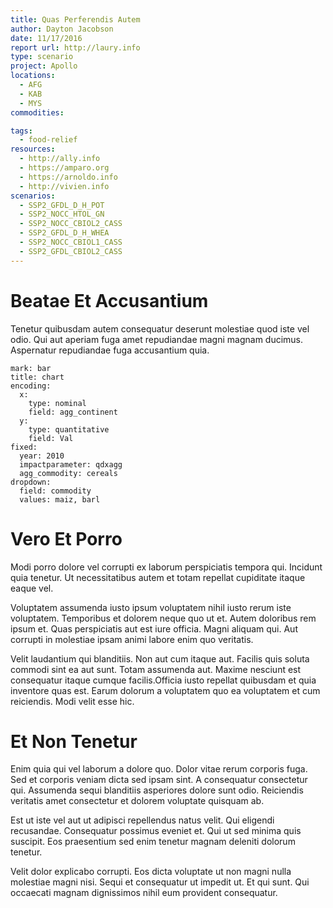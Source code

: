 ```yaml
---
title: Quas Perferendis Autem
author: Dayton Jacobson
date: 11/17/2016
report url: http://laury.info
type: scenario
project: Apollo
locations:
  - AFG
  - KAB
  - MYS
commodities:

tags:
  - food-relief
resources:
  - http://ally.info
  - https://amparo.org
  - https://arnoldo.info
  - http://vivien.info
scenarios:
  - SSP2_GFDL_D_H_POT
  - SSP2_NOCC_HTOL_GN
  - SSP2_NOCC_CBIOL2_CASS
  - SSP2_GFDL_D_H_WHEA
  - SSP2_NOCC_CBIOL1_CASS
  - SSP2_GFDL_CBIOL2_CASS
---
```

# Beatae Et Accusantium
Tenetur quibusdam autem consequatur deserunt molestiae quod iste vel odio. Qui aut aperiam fuga amet repudiandae magni magnam ducimus. Aspernatur repudiandae fuga accusantium quia.

```vis
mark: bar
title: chart
encoding:
  x:
    type: nominal
    field: agg_continent
  y:
    type: quantitative
    field: Val
fixed:
  year: 2010
  impactparameter: qdxagg
  agg_commodity: cereals
dropdown:
  field: commodity
  values: maiz, barl
```

# Vero Et Porro
Modi porro dolore vel corrupti ex laborum perspiciatis tempora qui. Incidunt quia tenetur. Ut necessitatibus autem et totam repellat cupiditate itaque eaque vel.
 Voluptatem assumenda iusto ipsum voluptatem nihil iusto rerum iste voluptatem. Temporibus et dolorem neque quo ut et. Autem doloribus rem ipsum et. Quas perspiciatis aut est iure officia. Magni aliquam qui. Aut corrupti in molestiae ipsam animi labore enim quo veritatis.
 Velit laudantium qui blanditiis. Non aut cum itaque aut. Facilis quis soluta commodi sint ea aut sunt. Totam assumenda aut. Maxime nesciunt est consequatur itaque cumque facilis.Officia iusto repellat quibusdam et quia inventore quas est. Earum dolorum a voluptatem quo ea voluptatem et cum reiciendis. Modi velit esse hic.

# Et Non Tenetur
Enim quia qui vel laborum a dolore quo. Dolor vitae rerum corporis fuga. Sed et corporis veniam dicta sed ipsam sint. A consequatur consectetur qui. Assumenda sequi blanditiis asperiores dolore sunt odio. Reiciendis veritatis amet consectetur et dolorem voluptate quisquam ab.
 Est ut iste vel aut ut adipisci repellendus natus velit. Qui eligendi recusandae. Consequatur possimus eveniet et. Qui ut sed minima quis suscipit. Eos praesentium sed enim tenetur magnam deleniti dolorum tenetur.
 Velit dolor explicabo corrupti. Eos dicta voluptate ut non magni nulla molestiae magni nisi. Sequi et consequatur ut impedit ut. Et qui sunt. Qui occaecati magnam dignissimos nihil eum provident consequatur.
